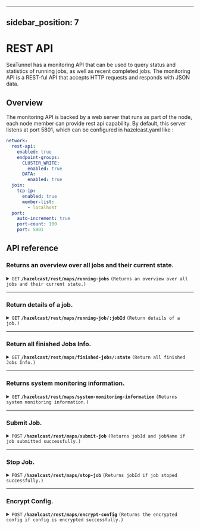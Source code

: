 ---

sidebar_position: 7
-------------------

# REST API

SeaTunnel has a monitoring API that can be used to query status and statistics of running jobs, as well as recent
completed jobs. The monitoring API is a REST-ful API that accepts HTTP requests and responds with JSON data.

## Overview

The monitoring API is backed by a web server that runs as part of the node, each node member can provide rest api
capability.
By default, this server listens at port 5801, which can be configured in hazelcast.yaml like :

```yaml
network:
  rest-api:
    enabled: true
    endpoint-groups:
      CLUSTER_WRITE:
        enabled: true
      DATA:
        enabled: true
  join:
    tcp-ip:
      enabled: true
      member-list:
        - localhost
  port:
    auto-increment: true
    port-count: 100
    port: 5801
```

## API reference

### Returns an overview over all jobs and their current state.

<details>
 <summary><code>GET</code> <code><b>/hazelcast/rest/maps/running-jobs</b></code> <code>(Returns an overview over all jobs and their current state.)</code></summary>

#### Parameters

#### Responses

```json
[
  {
    "jobId": "",
    "jobName": "",
    "jobStatus": "",
    "envOptions": {
    },
    "createTime": "",
    "jobDag": {
      "vertices": [
      ],
      "edges": [
      ]
    },
    "pluginJarsUrls": [
    ],
    "isStartWithSavePoint": false,
    "metrics": {
      "sourceReceivedCount": "",
      "sinkWriteCount": ""
    }
  }
]
```

</details>

------------------------------------------------------------------------------------------

### Return details of a job.

<details>
 <summary><code>GET</code> <code><b>/hazelcast/rest/maps/running-job/:jobId</b></code> <code>(Return details of a job.)</code></summary>

#### Parameters

> | name  |   type   | data type | description |
> |-------|----------|-----------|-------------|
> | jobId | required | long      | job id      |

#### Responses

```json
{
  "jobId": "",
  "jobName": "",
  "jobStatus": "",
  "createTime": "",
  "jobDag": {
    "vertices": [
    ],
    "edges": [
    ]
  },
  "metrics": {
    "sourceReceivedCount": "",
    "sinkWriteCount": ""
  },
  "finishedTime": "",
  "errorMsg": null,
  "envOptions": {
  },
  "pluginJarsUrls": [
  ],
  "isStartWithSavePoint": false
}
```

`jobId`, `jobName`, `jobStatus`, `createTime`, `jobDag`, `metrics` always be returned.
`envOptions`, `pluginJarsUrls`, `isStartWithSavePoint` will return when job is running.
`finishedTime`, `errorMsg` will return when job is finished.

When we can't get the job info, the response will be:

```json
{
  "jobId": ""
}
```

</details>

------------------------------------------------------------------------------------------

### Return all finished Jobs Info.

<details>
 <summary><code>GET</code> <code><b>/hazelcast/rest/maps/finished-jobs/:state</b></code> <code>(Return all finished Jobs Info.)</code></summary>

#### Parameters

> | name  |   type   | data type |                           description                            |
> |-------|----------|-----------|------------------------------------------------------------------|
> | state | optional | string    | finished job status. `FINISHED`,`CANCELED`,`FAILED`,`UNKNOWABLE` |

#### Responses

```json
[
  {
    "jobId": "",
    "jobName": "",
    "jobStatus": "",
    "errorMsg": null,
    "createTime": "",
    "finishTime": "",
    "jobDag": "",
    "metrics": ""
  }
]
```

</details>

------------------------------------------------------------------------------------------

### Returns system monitoring information.

<details>
 <summary><code>GET</code> <code><b>/hazelcast/rest/maps/system-monitoring-information</b></code> <code>(Returns system monitoring information.)</code></summary>

#### Parameters

#### Responses

```json
[
  {
    "processors": "8",
    "physical.memory.total": "16.0G",
    "physical.memory.free": "16.3M",
    "swap.space.total": "0",
    "swap.space.free": "0",
    "heap.memory.used": "135.7M",
    "heap.memory.free": "440.8M",
    "heap.memory.total": "576.5M",
    "heap.memory.max": "3.6G",
    "heap.memory.used/total": "23.54%",
    "heap.memory.used/max": "3.73%",
    "minor.gc.count": "6",
    "minor.gc.time": "110ms",
    "major.gc.count": "2",
    "major.gc.time": "73ms",
    "load.process": "24.78%",
    "load.system": "60.00%",
    "load.systemAverage": "2.07",
    "thread.count": "117",
    "thread.peakCount": "118",
    "cluster.timeDiff": "0",
    "event.q.size": "0",
    "executor.q.async.size": "0",
    "executor.q.client.size": "0",
    "executor.q.client.query.size": "0",
    "executor.q.client.blocking.size": "0",
    "executor.q.query.size": "0",
    "executor.q.scheduled.size": "0",
    "executor.q.io.size": "0",
    "executor.q.system.size": "0",
    "executor.q.operations.size": "0",
    "executor.q.priorityOperation.size": "0",
    "operations.completed.count": "10",
    "executor.q.mapLoad.size": "0",
    "executor.q.mapLoadAllKeys.size": "0",
    "executor.q.cluster.size": "0",
    "executor.q.response.size": "0",
    "operations.running.count": "0",
    "operations.pending.invocations.percentage": "0.00%",
    "operations.pending.invocations.count": "0",
    "proxy.count": "8",
    "clientEndpoint.count": "0",
    "connection.active.count": "2",
    "client.connection.count": "0",
    "connection.count": "0"
  }
]
```

</details>

------------------------------------------------------------------------------------------

### Submit Job.

<details>
<summary><code>POST</code> <code><b>/hazelcast/rest/maps/submit-job</b></code> <code>(Returns jobId and jobName if job submitted successfully.)</code></summary>

#### Parameters

> |         name         |   type   | data type |            description            |
> |----------------------|----------|-----------|-----------------------------------|
> | jobId                | optional | string    | job id                            |
> | jobName              | optional | string    | job name                          |
> | isStartWithSavePoint | optional | string    | if job is started with save point |

#### Body

```json
{
  "env": {
    "job.mode": "batch"
  },
  "source": [
    {
      "plugin_name": "FakeSource",
      "result_table_name": "fake",
      "row.num": 100,
      "schema": {
        "fields": {
          "name": "string",
          "age": "int",
          "card": "int"
        }
      }
    }
  ],
  "transform": [
  ],
  "sink": [
    {
      "plugin_name": "Console",
      "source_table_name": [
        "fake"
      ]
    }
  ]
}
```

#### Responses

```json
{
  "jobId": 733584788375666689,
  "jobName": "rest_api_test"
}
```

</details>

------------------------------------------------------------------------------------------

### Stop Job.

<details>
<summary><code>POST</code> <code><b>/hazelcast/rest/maps/stop-job</b></code> <code>(Returns jobId if job stoped successfully.)</code></summary>

#### Body

```json
{
  "jobId": 733584788375666689,
  "isStopWithSavePoint": false
  #
  if
  job
  is
  stopped
  with
  save
  point
}
```

#### Responses

```json
{
  "jobId": 733584788375666689
}
```

</details>

------------------------------------------------------------------------------------------

### Encrypt Config.

<details>
<summary><code>POST</code> <code><b>/hazelcast/rest/maps/encrypt-config</b></code> <code>(Returns the encrypted config if config is encrypted successfully.)</code></summary>
For more information about customize encryption, please refer to the documentation [config-encryption-decryption](../connector-v2/Config-Encryption-Decryption.md).

#### Body

```json
{
  "env": {
    "parallelism": 1,
    "shade.identifier": "base64"
  },
  "source": [
    {
      "plugin_name": "MySQL-CDC",
      "schema": {
        "fields": {
          "name": "string",
          "age": "int"
        }
      },
      "result_table_name": "fake",
      "parallelism": 1,
      "hostname": "127.0.0.1",
      "username": "seatunnel",
      "password": "seatunnel_password",
      "table-name": "inventory_vwyw0n"
    }
  ],
  "transform": [
  ],
  "sink": [
    {
      "plugin_name": "Clickhouse",
      "host": "localhost:8123",
      "database": "default",
      "table": "fake_all",
      "username": "seatunnel",
      "password": "seatunnel_password"
    }
  ]
}
```

#### Responses

```json
{
  "env": {
    "parallelism": 1,
    "shade.identifier": "base64"
  },
  "source": [
    {
      "plugin_name": "MySQL-CDC",
      "schema": {
        "fields": {
          "name": "string",
          "age": "int"
        }
      },
      "result_table_name": "fake",
      "parallelism": 1,
      "hostname": "127.0.0.1",
      "username": "c2VhdHVubmVs",
      "password": "c2VhdHVubmVsX3Bhc3N3b3Jk",
      "table-name": "inventory_vwyw0n"
    }
  ],
  "transform": [],
  "sink": [
    {
      "plugin_name": "Clickhouse",
      "host": "localhost:8123",
      "database": "default",
      "table": "fake_all",
      "username": "c2VhdHVubmVs",
      "password": "c2VhdHVubmVsX3Bhc3N3b3Jk"
    }
  ]
}
```

</details>

